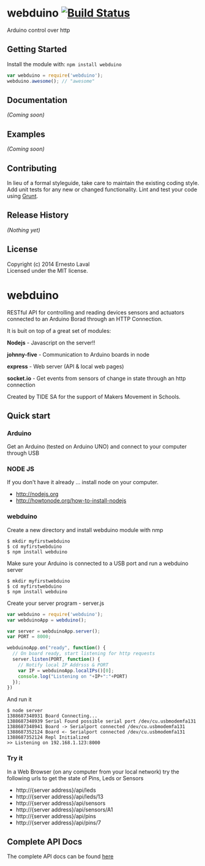 # webduino [![Build Status](https://secure.travis-ci.org/elaval/webduino.png?branch=master)](http://travis-ci.org/elaval/webduino)

Arduino control over http

## Getting Started
Install the module with: `npm install webduino`

```javascript
var webduino = require('webduino');
webduino.awesome(); // "awesome"
```

## Documentation
_(Coming soon)_

## Examples
_(Coming soon)_

## Contributing
In lieu of a formal styleguide, take care to maintain the existing coding style. Add unit tests for any new or changed functionality. Lint and test your code using [Grunt](http://gruntjs.com/).

## Release History
_(Nothing yet)_

## License
Copyright (c) 2014 Ernesto Laval  
Licensed under the MIT license.

webduino
========

RESTful API for controlling and reading devices sensors and actuators connected to an Arduino Borad through an HTTP Connection.

It is buit on top of a great set of modules:

**Nodejs** - Javascript on the server!!

**johnny-five** - Communication to Arduino boards in node

**express** - Web server (API & local web pages)

**socket.io** - Get events from sensors of change in state through an http connection

Created by TIDE SA for the support of Makers Movement in Schools.

## Quick start

### Arduino
Get an Arduino (tested on Arduino UNO) and connect to your computer through USB

### NODE JS
If you don't have it already ... install node on your computer.
- http://nodejs.org
- http://howtonode.org/how-to-install-nodejs

### webduino
Create a new directory and install webduino module with nmp
```
$ mkdir myfirstwebduino
$ cd myfirstwebduino
$ npm install webduino
```
Make sure your Arduino is connected to a USB port and run a webduino server
```
$ mkdir myfirstwebduino
$ cd myfirstwebduino
$ npm install webduino
```
Create your server program - server.js
```javascript
var webduino = require('webduino');
var webduinoApp = webduino();

var server = webduinoApp.server();
var PORT = 8000;

webduinoApp.on("ready", function() {
  // On board ready, start listening for http requests
  server.listen(PORT, function() {
    // Notify local IP Addrsss & PORT
    var IP = webduinoApp.localIPs()[0];
    console.log("Listening on "+IP+":"+PORT)
  });
})
```
And run it
```
$ node server
1388687348931 Board Connecting... 
1388687348939 Serial Found possible serial port /dev/cu.usbmodemfa131
1388687348941 Board -> Serialport connected /dev/cu.usbmodemfa131
1388687352124 Board <- Serialport connected /dev/cu.usbmodemfa131
1388687352124 Repl Initialized 
>> Listening on 192.168.1.123:8000

```

### Try it
In a Web Browser (on any computer from your local network) try the following urls to get the state of Pins, Leds or Sensors
- http://{server address}/api/leds 
- http://{server address}/api/leds/13 
- http://{server address}/api/sensors 
- http://{server address}/api/sensors/A1 
- http://{server address}/api/pins 
- http://{server address}/api/pins/7

## Complete API Docs
The complete API docs can be found [here](http://htmlpreview.github.io/?https://raw.github.com/elaval/webduino/master/doc/api/index.html)


 

